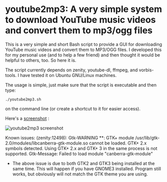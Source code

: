 # youtube2mp3: A very simple system to download YouTube music videos and convert them to mp3/ogg files

This is a very simple and short Bash script to provide a GUI for downloading
YouTube music videos and convert them to MP3/OGG files. I developed this for my
personal use (and to help a few friend) and then thought it would be helpful to
others, too. So here it is.

The script currently depends on zenity, youtube-dl, ffmpeg, and vorbis-tools. I have
tested it on Ubuntu GNU/Linux machines.

The usage is simple, just make sure that the script is executable and then type:

    ./youtube2mp3.sh

on the command line (or create a shortcut to it for easier access).

Here's a [screenshot](http://www.flickr.com/photos/64416865@N00/5174479975/) :

![youtube2mp3 screenshot](http://farm5.static.flickr.com/4152/5174479975_bb5e2b5ba2.jpg "youtube2mp3 screen shot")

Known issues:
(zenity:12498): Gtk-WARNING **: GTK+ module /usr/lib/gtk-2.0/modules/libcanberra-gtk-module.so cannot be loaded.
GTK+ 2.x symbols detected. Using GTK+ 2.x and GTK+ 3 in the same process is not supported.
Gtk-Message: Failed to load module "canberra-gtk-module"

- The above issue is due to both GTK2 and GTK3 being installed at the same time. This will happen if you have GNOME3 installed.
  Program still works, but obviously will not match the GTK theme you are using.
